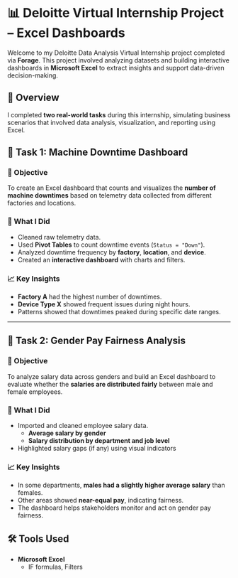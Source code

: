 # 📊 Deloitte Virtual Internship Project – Excel Dashboards

Welcome to my Deloitte Data Analysis Virtual Internship project completed via **Forage**. This project involved analyzing datasets and building interactive dashboards in **Microsoft Excel** to extract insights and support data-driven decision-making.
## 🧠 Overview

I completed **two real-world tasks** during this internship, simulating business scenarios that involved data analysis, visualization, and reporting using Excel.

## 🧩 Task 1: Machine Downtime Dashboard

### 🎯 Objective
To create an Excel dashboard that counts and visualizes the **number of machine downtimes** based on telemetry data collected from different factories and locations.

### 🔧 What I Did
- Cleaned raw telemetry data.
- Used **Pivot Tables** to count downtime events (`Status = "Down"`).
- Analyzed downtime frequency by **factory**, **location**, and **device**.
- Created an **interactive dashboard** with charts and filters.

### 📈 Key Insights
- **Factory A** had the highest number of downtimes.
- **Device Type X** showed frequent issues during night hours.
- Patterns showed that downtimes peaked during specific date ranges.

---

## 🧩 Task 2: Gender Pay Fairness Analysis

### 🎯 Objective
To analyze salary data across genders and build an Excel dashboard to evaluate whether the **salaries are distributed fairly** between male and female employees.

### 🔧 What I Did
- Imported and cleaned employee salary data.
  - **Average salary by gender**
  - **Salary distribution by department and job level**
- Highlighted salary gaps (if any) using visual indicators

### 📈 Key Insights
- In some departments, **males had a slightly higher average salary** than females.
- Other areas showed **near-equal pay**, indicating fairness.
- The dashboard helps stakeholders monitor and act on gender pay fairness.

## 🛠 Tools Used
- **Microsoft Excel**
  - IF formulas, Filters




